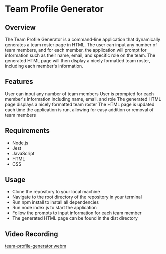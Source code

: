 # Team Profile Generator

## Overview

The Team Profile Generator is a command-line application that dynamically generates a team roster page in HTML. The user can input any number of team members, and for each member, the application will prompt for information such as their name, email, and specific role on the team. The generated HTML page will then display a nicely formatted team roster, including each member's information.

## Features

User can input any number of team members
User is prompted for each member's information including name, email, and role
The generated HTML page displays a nicely formatted team roster
The HTML page is updated each time the application is run, allowing for easy addition or removal of team members

## Requirements

- Node.js
- Jest
- JavaScript
- HTML
- CSS

## Usage

- Clone the repository to your local machine
- Navigate to the root directory of the repository in your terminal
- Run npm install to install all dependencies
- Run node index.js to start the application
- Follow the prompts to input information for each team member
- The generated HTML page can be found in the dist directory

## Video Recording
[team-profile-generator.webm](https://user-images.githubusercontent.com/55256787/217115998-ce5e76b8-e38a-4c56-ac02-aa77e259d50c.webm)
